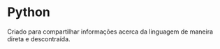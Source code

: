 # Python
 Criado para compartilhar informações acerca da linguagem de maneira direta e descontraída.
